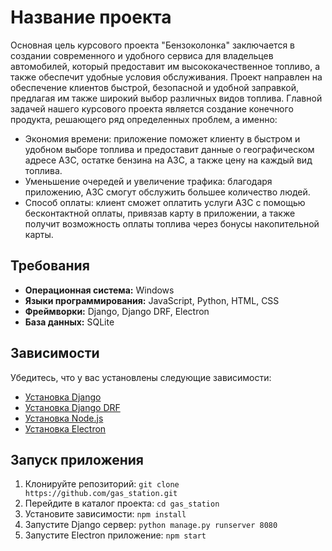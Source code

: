 # Название проекта

Основная цель курсового проекта "Бензоколонка" заключается в создании современного и удобного сервиса для владельцев автомобилей, который предоставит им высококачественное топливо, а также обеспечит удобные условия обслуживания. Проект направлен на обеспечение клиентов быстрой, безопасной и удобной заправкой, предлагая им также широкий выбор различных видов топлива.
Главной задачей нашего курсового проекта является создание конечного продукта, решающего ряд определенных проблем, а именно:
- Экономия времени: приложение поможет клиенту в быстром и удобном выборе топлива и предоставит данные о географическом адресе АЗС, остатке бензина на АЗС, а также цену на каждый вид топлива.
- Уменьшение очередей и увеличение трафика: благодаря приложению, АЗС смогут обслужить большее количество людей.
- Способ оплаты: клиент сможет оплатить услуги АЗС с помощью бесконтактной оплаты, привязав карту в приложении, а также получит возможность оплаты топлива через бонусы накопительной карты.


## Требования

- **Операционная система:** Windows
- **Языки программирования:** JavaScript, Python, HTML, CSS
- **Фреймворки:** Django, Django DRF, Electron
- **База данных:** SQLite

## Зависимости

Убедитесь, что у вас установлены следующие зависимости:

- [Установка Django](https://docs.djangoproject.com/en/stable/intro/install/)
- [Установка Django DRF](https://www.django-rest-framework.org/#installation)
- [Установка Node.js](https://nodejs.org/)
- [Установка Electron](https://www.electronjs.org/docs/tutorial/quick-start)

## Запуск приложения

1. Клонируйте репозиторий: `git clone https://github.com/gas_station.git`
2. Перейдите в каталог проекта: `cd gas_station`
3. Установите зависимости: `npm install`
4. Запустите Django сервер: `python manage.py runserver 8080`
5. Запустите Electron приложение: `npm start`
